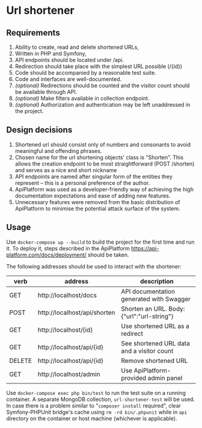 # Url shortener

## Requirements

1. Ability to create, read and delete shortened URLs,
2. Written in PHP and Symfony,
3. API endpoints should be located under /api.
4. Redirection should take place with the simplest URL possible (/{id})
5. Code should be accompanied by a reasonable test suite.
6. Code and interfaces are well-documented.
7. *(optional)* Redirections should be counted and the visitor count should be available through API.
8. *(optional)* Make filters available in collection endpoint.
9. *(optional)* Authorization and authentication may be left unaddressed in the project.

## Design decisions

1. Shortened url should consist only of numbers and consonants to avoid meaningful and offending phrases.
2. Chosen name for the url shortening objects' class is "Shorten". This allows the creation endpoint to be most straightforward (POST /shorten) and serves as a nice and short nickname 
3. API endpoints are named after singular form of the entities they represent – this is a personal preference of the author.
4. ApiPlatform was used as a developer-friendly way of achieving the high documentation expectations and ease of adding new features.
5. Unnecessary features were removed from the basic distribution of ApiPlatform to minimise the potential attack surface of the system.

## Usage

Use `docker-compose up --build` to build the project for the first time and run it. To deploy it, steps described in the ApiPlatform https://api-platform.com/docs/deployment/ should be taken.

The following addresses should be used to interact with the shortener:

| verb | address                              | description                                |
|------|--------------------------------------|--------------------------------------------|
| GET  | http://localhost/docs                | API documentation generated with Swagger   |
| POST | http://localhost/api/shorten         | Shorten an URL. Body: {"url":"url-string"} |
| GET  | http://localhost/{id}                | Use shortened URL as a redirect            |
| GET  | http://localhost/api/{id}            | See shortened URL data and a visitor count |
|DELETE| http://localhost/api/{id}            | Remove shortened URL                       |
| GET  | http://localhost/admin               | Use ApiPlatform-provided admin panel       |

Use `docker-compose exec php bin/test` to run the test suite on a running container. A separate MongoDB collection, `url-shortener-test` will be used.
In case there is a problem similar to "`composer install` required", clear Symfony-PHPUnit bridge's cache using `rm -rd bin/.phpunit` while in `api` directory on the container or host machine (whichever is applicable).
